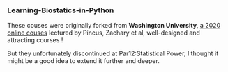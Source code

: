 ### Learning-Biostatics-in-Python

These couses were originally forked from __Washington University__, [a 2020 online couses](https://wustl.app.box.com/s/g58oodehopf9f2mrmfserxvcwesmd9a9) lectured by Pincus, Zachary et al, well-designed and attracting courses ! </br>

But they unfortunately discontinued at Par12:Statistical Power, I thought it might be a good idea to extend it further and deeper.
